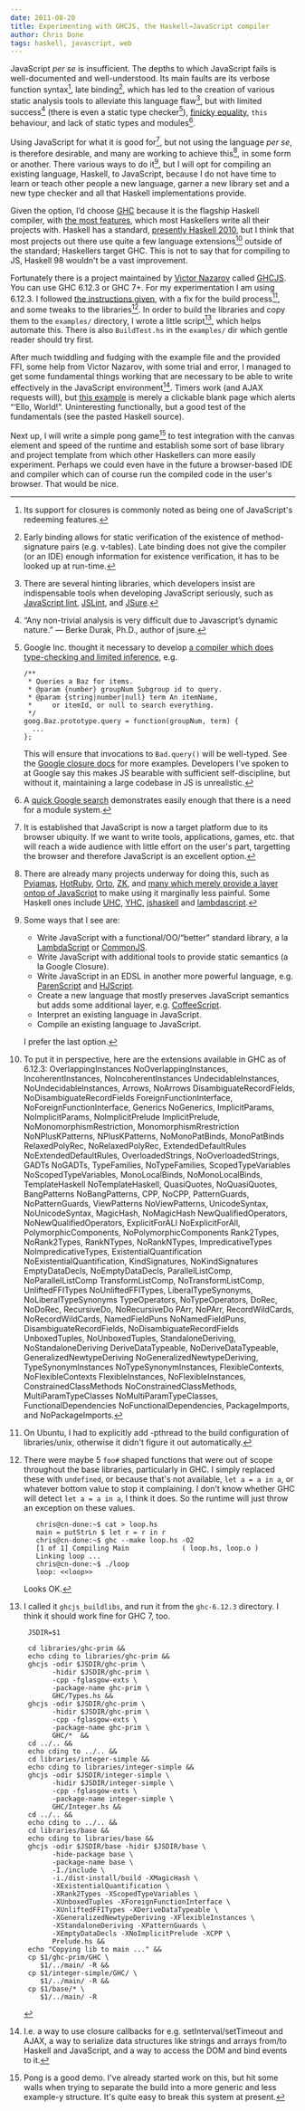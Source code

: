 ```yaml
---
date: 2011-08-20
title: Experimenting with GHCJS, the Haskell→JavaScript compiler
author: Chris Done
tags: haskell, javascript, web
---
```


<!-- Part 1: Explain what's wrong with JavaScript -->

JavaScript *per se* is insufficient. The depths to which JavaScript
fails is well-documented and well-understood. Its main faults are its
verbose function syntax[^13], late binding[^1], which has
led to the creation of various static analysis tools to alleviate this
language flaw[^2], but with limited success[^3] (there is even a
static type checker[^4]), [finicky
equality](http://stackoverflow.com/questions/5447153/javascript-equality-transitivity-is-weird/5447170#5447170),
`this` behaviour, and lack of static types and modules[^12].

<!-- Part 2: Explain the ways in which we fix JavaScript -->

Using JavaScript for what it is good for[^6], but not using the
language *per se*, is therefore desirable, and many are working to
achieve this[^5], in some form or another. There various ways to do
it[^7], but I will opt for compiling an existing language, Haskell, to
JavaScript, because I do not have time to learn or teach other people
a new language, garner a new library set and a new type checker and
all that Haskell implementations provide.

<!-- Part 3: Explain compiler choice -->

Given the option, I’d choose [GHC](http://www.haskell.org/ghc/)
because it is the flagship Haskell compiler, with [the most
features](http://www.haskell.org/ghc/docs/latest/html/users_guide/ghc-language-features.html),
which most Haskellers write all their projects with. Haskell has a
standard, [presently Haskell
2010](http://www.haskell.org/pipermail/haskell/2009-November/021750.html),
but I think that most projects out there use quite a few language
extensions[^8] outside of the standard; Haskellers target GHC. This is
not to say that for compiling to JS, Haskell 98 wouldn't be a vast
improvement.

<!-- Part 4: Introduce GHCJS -->

Fortunately there is a project maintained by [Victor
Nazarov](http://asviraspossible.livejournal.com/) called
[GHCJS](https://github.com/sviperll/ghcjs). You can use GHC 6.12.3 or
GHC 7+. For my experimentation I am using 6.12.3. I followed [the
instructions
given](https://github.com/sviperll/ghcjs/blob/master/README.markdown),
with a fix for the build process[^9], and some tweaks to the
libraries[^10]. In order to build the libraries and copy them to the
`examples/` directory, I wrote a little script[^11], which helps
automate this. There is also `BuildTest.hs` in the `examples/` dir
which gentle reader should try first.

<!-- Part 5: First GHCJS example -->

After much twiddling and fudging with the example file and the
provided FFI, some help from Victor Nazarov, with some trial and
error, I managed to get some fundamental things working that are
necessary to be able to write effectively in the JavaScript
environment[^14]. Timers work (and AJAX requests will), but
[this example](http://hpaste.org/50477#line128) is merely a clickable
blank page which alerts “‘Ello, World!”. Uninteresting functionally,
but a good test of the fundamentals (see the pasted Haskell source).

<!-- Part 6: Where next -->

Next up, I will write a simple pong game[^15] to test integration with the
canvas element and speed of the runtime and establish some sort of
base library and project template from which other Haskellers can more
easily experiment. Perhaps we could even have in the future a
browser-based IDE and compiler which can of course run the compiled
code in the user's browser. That would be nice.

[^1]: Early binding allows for static verification of the existence of
      method-signature pairs (e.g. v-tables). Late binding does not give the
      compiler (or an IDE) enough information for existence verification, it
      has to be looked up at run-time.

[^2]: There are several hinting libraries, which developers insist are
      indispensable tools when developing JavaScript seriously, such
      as [JavaScript lint](http://www.javascriptlint.com/),
      [JSLint](http://www.jslint.com/), and
      [JSure](http://aurochs.fr/jsure.html).

[^3]: “Any non-trivial analysis is very difficult due to Javascript’s
      dynamic nature.” — Berke Durak, Ph.D., author of jsure.

[^4]: Google Inc. thought it necessary to develop [a compiler which
      does type-checking and limited
      inference](http://code.google.com/closure/compiler/), e.g.

        /**
         * Queries a Baz for items.
         * @param {number} groupNum Subgroup id to query.
         * @param {string|number|null} term An itemName,
         *     or itemId, or null to search everything.
         */
        goog.Baz.prototype.query = function(groupNum, term) {
          ...
        };

      This will ensure that invocations to `Bad.query()` will be
      well-typed. See the [Google closure
      docs](http://code.google.com/closure/compiler/docs/js-for-compiler.html)
      for more examples. Developers I've spoken to at Google say this
      makes JS bearable with sufficient self-discipline, but without
      it, maintaining a large codebase in JS is unrealistic.

[^5]: There are already many projects underway for doing this, such as
      [Pyjamas](http://pyjs.org/),
      [HotRuby](http://hotruby.yukoba.jp/),
      [Orto](http://ejohn.org/blog/running-java-in-javascript/),
      [ZK](http://www.zkoss.org/), and [many which merely provide a
      layer ontop of
      JavaScript](https://github.com/jashkenas/coffee-script/wiki/List-of-languages-that-compile-to-JS)
      to make using it marginally less painful. Some Haskell ones
      include
      [UHC](http://utrechthaskellcompiler.wordpress.com/2010/10/18/haskell-to-javascript-backend/),
      [YHC](http://www.haskell.org/haskellwiki/Yhc/Javascript),
      [jshaskell](http://code.google.com/p/jshaskell/) and
      [lambdascript](https://github.com/valderman/lambdascript).

[^6]: It is established that JavaScript is now a target platform due
      to its browser ubiquity. If we want to write tools,
      applications, games, etc. that will reach a wide audience with
      little effort on the user's part, targetting the browser and
      therefore JavaScript is an excellent option.

[^7]: Some ways that I see are:

      * Write JavaScript with a functional/OO/“better” standard
        library, a la
        [LambdaScript](https://github.com/runarorama/LambdaScript) or
        [CommonJS](http://www.commonjs.org/).
      * Write JavaScript with additional tools to provide static
        semantics (a la Google Closure).
      * Write JavaScript in an EDSL in another more powerful language,
        e.g. [ParenScript](http://common-lisp.net/project/parenscript/) and [HJScript](http://hackage.haskell.org/package/HJScript).
      * Create a new language that mostly preserves JavaScript semantics but
        adds some additional layer, e.g. [CoffeeScript](http://jashkenas.github.com/coffee-script/).
      * Interpret an existing language in JavaScript.
      * Compile an existing language to JavaScript.

      I prefer the last option.

[^8]: To put it in perspective, here are the extensions available in
      GHC as of 6.12.3: OverlappingInstances NoOverlappingInstances,
      IncoherentInstances, NoIncoherentInstances UndecidableInstances,
      NoUndecidableInstances, Arrows, NoArrows DisambiguateRecordFields,
      NoDisambiguateRecordFields ForeignFunctionInterface,
      NoForeignFunctionInterface, Generics NoGenerics, ImplicitParams,
      NoImplicitParams, NoImplicitPrelude ImplicitPrelude,
      NoMonomorphismRestriction, MonomorphismRrestriction NoNPlusKPatterns,
      NPlusKPatterns, NoMonoPatBinds, MonoPatBinds RelaxedPolyRec,
      NoRelaxedPolyRec, ExtendedDefaultRules NoExtendedDefaultRules,
      OverloadedStrings, NoOverloadedStrings, GADTs NoGADTs, TypeFamilies,
      NoTypeFamilies, ScopedTypeVariables NoScopedTypeVariables,
      MonoLocalBinds, NoMonoLocalBinds, TemplateHaskell NoTemplateHaskell,
      QuasiQuotes, NoQuasiQuotes, BangPatterns NoBangPatterns, CPP, NoCPP,
      PatternGuards, NoPatternGuards, ViewPatterns NoViewPatterns,
      UnicodeSyntax, NoUnicodeSyntax, MagicHash, NoMagicHash
      NewQualifiedOperators, NoNewQualifiedOperators, ExplicitForALl
      NoExplicitForAll, PolymorphicComponents, NoPolymorphicComponents
      Rank2Types, NoRank2Types, RankNTypes, NoRankNTypes, ImpredicativeTypes
      NoImpredicativeTypes, ExistentialQuantification
      NoExistentialQuantification, KindSignatures, NoKindSignatures
      EmptyDataDecls, NoEmptyDataDecls, ParallelListComp, NoParallelListComp
      TransformListComp, NoTransformListComp, UnliftedFFITypes
      NoUnliftedFFITypes, LiberalTypeSynonyms, NoLiberalTypeSynonyms
      TypeOperators, NoTypeOperators, DoRec, NoDoRec, RecursiveDo,
      NoRecursiveDo PArr, NoPArr, RecordWildCards, NoRecordWildCards,
      NamedFieldPuns NoNamedFieldPuns, DisambiguateRecordFields,
      NoDisambiguateRecordFields UnboxedTuples, NoUnboxedTuples,
      StandaloneDeriving, NoStandaloneDeriving DeriveDataTypeable,
      NoDeriveDataTypeable, GeneralizedNewtypeDeriving
      NoGeneralizedNewtypeDeriving, TypeSynonymInstances
      NoTypeSynonymInstances, FlexibleContexts, NoFlexibleContexts
      FlexibleInstances, NoFlexibleInstances, ConstrainedClassMethods
      NoConstrainedClassMethods, MultiParamTypeClasses
      NoMultiParamTypeClasses, FunctionalDependencies
      NoFunctionalDependencies, PackageImports, and NoPackageImports.

[^9]: On Ubuntu, I had to explicitly add -pthread to the build
      configuration of libraries/unix, otherwise it didn't figure it out
      automatically.

[^10]: There were maybe 5 `foo#` shaped functions that were out of
       scope throughout the base libraries, particularly in GHC. I simply
       replaced these with `undefined`, or because that's not available, `let
       a = a in a`, or whatever bottom value to stop it complaining. I don't
       know whether GHC will detect `let a = a in a`, I think it does. So the
       runtime will just throw an exception on these values.

           chris@cn-done:~$ cat > loop.hs
           main = putStrLn $ let r = r in r
           chris@cn-done:~$ ghc --make loop.hs -O2
           [1 of 1] Compiling Main             ( loop.hs, loop.o )
           Linking loop ...
           chris@cn-done:~$ ./loop
           loop: <<loop>>

       Looks OK.

[^11]: I called it `ghcjs_buildlibs`, and run it from the `ghc-6.12.3`
       directory. I think it should work fine for GHC 7, too.

         JSDIR=$1

         cd libraries/ghc-prim &&
         echo cding to libraries/ghc-prim &&
         ghcjs -odir $JSDIR/ghc-prim \
               -hidir $JSDIR/ghc-prim \
               -cpp -fglasgow-exts \
               -package-name ghc-prim \
               GHC/Types.hs &&
         ghcjs -odir $JSDIR/ghc-prim \
               -hidir $JSDIR/ghc-prim \
               -cpp -fglasgow-exts \
               -package-name ghc-prim \
               GHC/*  &&
         cd ../.. &&
         echo cding to ../.. &&
         cd libraries/integer-simple &&
         echo cding to libraries/integer-simple &&
         ghcjs -odir $JSDIR/integer-simple \
               -hidir $JSDIR/integer-simple \
               -cpp -fglasgow-exts \
               -package-name integer-simple \
               GHC/Integer.hs &&
         cd ../.. &&
         echo cding to ../.. &&
         cd libraries/base &&
         echo cding to libraries/base &&
         ghcjs -odir $JSDIR/base -hidir $JSDIR/base \
               -hide-package base \
               -package-name base \
               -I./include \
               -i./dist-install/build -XMagicHash \
               -XExistentialQuantification \
               -XRank2Types -XScopedTypeVariables \
               -XUnboxedTuples -XForeignFunctionInterface \
               -XUnliftedFFITypes -XDeriveDataTypeable \
               -XGeneralizedNewtypeDeriving -XFlexibleInstances \
               -XStandaloneDeriving -XPatternGuards \
               -XEmptyDataDecls -XNoImplicitPrelude -XCPP \
               Prelude.hs &&
         echo "Copying lib to main ..." &&
         cp $1/ghc-prim/GHC \
            $1/../main/ -R &&
         cp $1/integer-simple/GHC/ \
            $1/../main/ -R &&
         cp $1/base/* \
            $1/../main/ -R

[^12]: A [quick Google
search](http://www.google.com/search?aq=f&sourceid=chrome&ie=UTF-8&q=javascript+module+system)
       demonstrates easily enough that there is a need for a module system.

[^13]: Its support for closures is commonly noted as being one of
       JavaScript's redeeming features.

[^14]: I.e. a way to use closure callbacks for
       e.g. setInterval/setTimeout and AJAX, a way to serialize data
       structures like strings and arrays from/to Haskell and
       JavaScript, and a way to access the DOM and bind events to it.

[^15]: Pong is a good demo. I've already started work on this, but hit
       some walls when trying to separate the build into a more
       generic and less example-y structure. It's quite easy to break
       this system at present.
